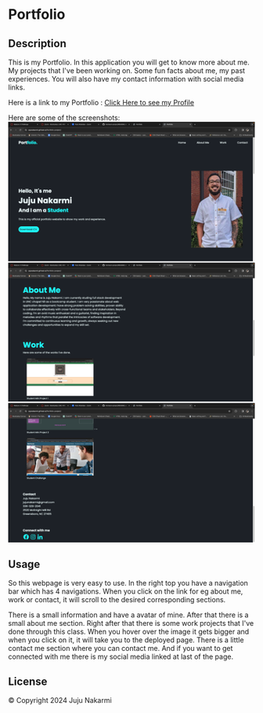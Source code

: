# Portfolio

## Description
This is my Portfolio. In this application you will get to know more about me. My
projects that I've been working on. Some fun facts about me, my past experiences.
You will also have my contact information with social media links.

Here is a link to my Portfolio : [Click Here to see my Profile](https://jujunakarmi.github.io/Portfolio-project/)

Here are some of the screenshots:
![First page of screenshot](/images/Screenshot-5.png)
![Second page of screenshot](/images/Screenshot-4.png)
![Third page of screenshot](/images/Screenshot-6.png)

## Usage
So this webpage is very easy to use. In the right top you have a navigation bar
which has 4 navigations. When you click on the link for eg about me, work or contact, it will scroll to the desired corresponding sections.

There is a small information and have a avatar of mine. After that there is a small
about me section. Right after that there is some work projects that I've done through this class. When you hover over the image it gets bigger and when you click on it, it will take you to the deployed page. There is a little contact me section where you can contact me. And if you want to get connected with me there is  my social media linked at last of the page.

## License
&copy; Copyright 2024 Juju Nakarmi

